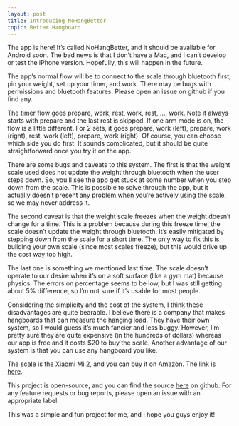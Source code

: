 ```yaml
---
layout: post
title: Introducing NoHangBetter
topic: Better Hangboard
---
```


The app is here! It’s called NoHangBetter, and it should be available for Android soon.
The bad news is that I don’t have a Mac, and I can’t develop or test the iPhone version.
Hopefully, this will happen in the future.

The app’s normal flow will be to connect to the scale through bluetooth first, pin your weight, set up your timer, and work.
There may be bugs with permissions and bluetooth features.
Please open an issue on github if you find any.

The timer flow goes prepare, work, rest, work, rest, …, work.
Note it always starts with prepare and the last rest is skipped.
If one arm mode is on, the flow is a little different.
For 2 sets, it goes prepare, work (left), prepare, work (right), rest, work (left), prepare, work (right).
Of course, you can choose which side you do first. 
It sounds complicated, but it should be quite straightforward once you try it on the app.

There are some bugs and caveats to this system.
The first is that the weight scale used does not update the weight through bluetooth when the user steps down.
So, you’ll see the app get stuck at some number when you step down from the scale.
This is possible to solve through the app, but it actually doesn’t present any problem when you’re actively using the scale, so we may never address it.

The second caveat is that the weight scale freezes when the weight doesn’t change for a time.
This is a problem because during this freeze time, the scale doesn’t update the weight through bluetooth.
It’s easily mitigated by stepping down from the scale for a short time.
The only way to fix this is building your own scale (since most scales freeze), but this would drive up the cost way too high.

The last one is something we mentioned last time.
The scale doesn’t operate to our desire when it’s on a soft surface (like a gym mat) because physics.
The errors on percentage seems to be low, but I was still getting about 5% difference, so I’m not sure if it’s usable for most people.

Considering the simplicity and the cost of the system, I think these disadvantages are quite bearable.
I believe there is a company that makes hangboards that can measure the hanging load.
They have their own system, so I would guess it’s much fancier and less buggy.
However, I’m pretty sure they are quite expensive (in the hundreds of dollars) whereas our app is free and it costs $20 to buy the scale.
Another advantage of our system is that you can use any hangboard you like.

The scale is the Xiaomi Mi 2, and you can buy it on Amazon.
The link is [here](https://a.co/d/dXOVuXT).

This project is open-source, and you can find the source [here](https://github.com/collodi/nohangbetter) on github.
For any feature requests or bug reports, please open an issue with an appropriate label.


This was a simple and fun project for me, and I hope you guys enjoy it!
